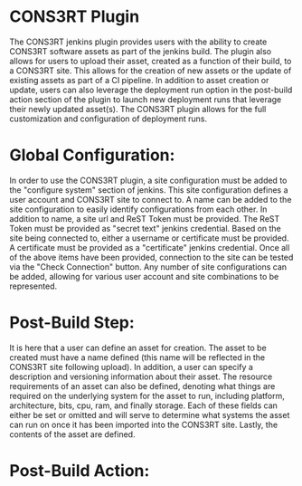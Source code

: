 # CONS3RT Plugin

The CONS3RT jenkins plugin provides users with the ability to create CONS3RT software assets as part of the jenkins build. The plugin also allows for users to upload their asset, created as a function of their build, to a CONS3RT site. This allows for the creation of new assets or the update of existing assets as part of a CI pipeline. In addition to asset creation or update, users can also leverage the deployment run option in the post-build action section of the plugin to launch new deployment runs that leverage their newly updated asset(s). The CONS3RT plugin allows for the full customization and configuration of deployment runs.

# Global Configuration:

In order to use the CONS3RT plugin, a site configuration must be added to the "configure system" section of jenkins. This site configuration defines a user account and CONS3RT site to connect to. A name can be added to the site configuration to easily identify configurations from each other. In addition to name, a site url and ReST Token must be provided. The ReST Token must be provided as "secret text" jenkins credential. Based on the site being connected to, either a username or certificate must be provided. A certificate must be provided as a "certificate" jenkins credential. Once all of the above items have been provided, connection to the site can be tested via the "Check Connection" button. Any number of site configurations can be added, allowing for various user account and site combinations to be represented.

# Post-Build Step:
It is here that a user can define an asset for creation. The asset to be created must have a name defined (this name will be reflected in the CONS3RT site following upload). In addition, a user can specify a description and versioning information about their asset. The resource requirements of an asset can also be defined, denoting what things are required on the underlying system for the asset to run, including platform, architecture, bits, cpu, ram, and finally storage. Each of these fields can either be set or omitted and will serve to determine what systems the asset can run on once it has been imported into the CONS3RT site. Lastly, the contents of the asset are defined.

# Post-Build Action:

